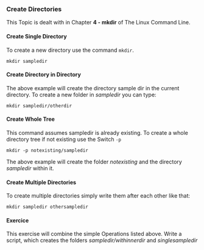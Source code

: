 ### Create Directories
This Topic is dealt with in Chapter **4 - mkdir** of The Linux Command Line.

#### Create Single Directory

To create a new directory use the command `mkdir`.

~~~~
mkdir sampledir
~~~~
#### Create Directory in Directory

The above example will create the directory sample dir in the current directory. To create a new folder in *sampledir* you can type:

~~~~
mkdir sampledir/otherdir
~~~~

#### Create Whole Tree

This command assumes sampledir is already existing. To create a whole directory tree if not existing use the Switch `-p`

~~~~
mkdir -p notexisting/sampledir
~~~~

The above example will create the folder *notexisting* and the directory *sampledir* within it.

#### Create Multiple Directories

To create multiple directories simply write them after each other like that:

~~~~
mkdir sampledir othersampledir
~~~~

#### Exercice

This exercise will combine the simple Operations listed above.
Write a script, which creates the folders *sampledir/withinnerdir* and  *singlesampledir*


